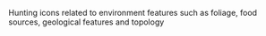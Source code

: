 Hunting icons related to environment features such as foliage, food sources, geological features and topology
